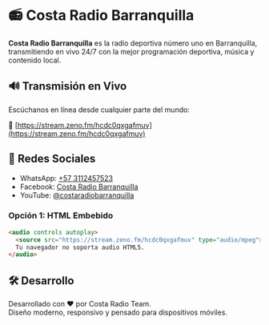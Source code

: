 # 📻 Costa Radio Barranquilla

**Costa Radio Barranquilla** es la radio deportiva número uno en Barranquilla, transmitiendo en vivo 24/7 con la mejor programación deportiva, música y contenido local.

## 🔊 Transmisión en Vivo

Escúchanos en línea desde cualquier parte del mundo:

🔗 [https://stream.zeno.fm/hcdc0qxgafmuv](https://stream.zeno.fm/hcdc0qxgafmuv)

## 📱 Redes Sociales

- WhatsApp: [+57 3112457523](https://wa.me/573112457523)
- Facebook: [Costa Radio Barranquilla](https://www.facebook.com/profile.php?id=61560653450154)
- YouTube: [@costaradiobarranquilla](https://www.youtube.com/@costaradiobarranquilla)


### Opción 1: HTML Embebido
```html
<audio controls autoplay>
  <source src="https://stream.zeno.fm/hcdc0qxgafmuv" type="audio/mpeg">
  Tu navegador no soporta audio HTML5.
</audio>
```



## 🛠 Desarrollo

Desarrollado con ❤️ por Costa Radio Team.  
Diseño moderno, responsivo y pensado para dispositivos móviles.
